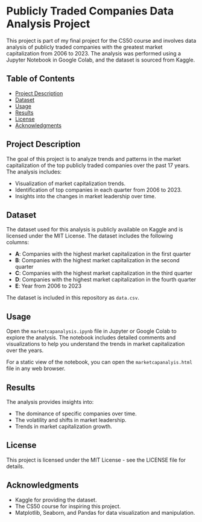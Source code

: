 # Publicly Traded Companies Data Analysis Project

This project is part of my final project for the CS50 course and involves data analysis of publicly traded companies with the greatest market capitalization from 2006 to 2023. 
The analysis was performed using a Jupyter Notebook in Google Colab, and the dataset is sourced from Kaggle.

## Table of Contents
- [Project Description](#project-description)
- [Dataset](#dataset)
- [Usage](#usage)
- [Results](#results)
- [License](#license)
- [Acknowledgments](#acknowledgments)

## Project Description

The goal of this project is to analyze trends and patterns in the market capitalization of the top publicly traded companies over the past 17 years. The analysis includes:
- Visualization of market capitalization trends.
- Identification of top companies in each quarter from 2006 to 2023.
- Insights into the changes in market leadership over time.

## Dataset

The dataset used for this analysis is publicly available on Kaggle and is licensed under the MIT License. The dataset includes the following columns:
- **A**: Companies with the highest market capitalization in the first quarter
- **B**: Companies with the highest market capitalization in the second quarter
- **C**: Companies with the highest market capitalization in the third quarter
- **D**: Companies with the highest market capitalization in the fourth quarter
- **E**: Year from 2006 to 2023

The dataset is included in this repository as `data.csv`.

## Usage

Open the `marketcapanalysis.ipynb` file in Jupyter or Google Colab to explore the analysis.
The notebook includes detailed comments and visualizations to help you understand the trends in market capitalization over the years.

For a static view of the notebook, you can open the `marketcapanalyis.html` file in any web browser.

## Results

The analysis provides insights into:

- The dominance of specific companies over time.
- The volatility and shifts in market leadership.
- Trends in market capitalization growth.

## License
This project is licensed under the MIT License - see the LICENSE file for details.

## Acknowledgments
- Kaggle for providing the dataset.
- The CS50 course for inspiring this project.
- Matplotlib, Seaborn, and Pandas for data visualization and manipulation.

